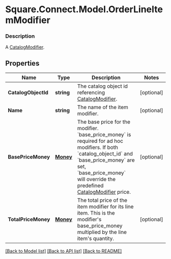 # Square.Connect.Model.OrderLineItemModifier

### Description

A [CatalogModifier](#type-catalogmodifier).

## Properties

Name | Type | Description | Notes
------------ | ------------- | ------------- | -------------
**CatalogObjectId** | **string** | The catalog object id referencing [CatalogModifier](#type-catalogmodifier). | [optional] 
**Name** | **string** | The name of the item modifier. | [optional] 
**BasePriceMoney** | [**Money**](Money.md) | The base price for the modifier.  &#x60;base_price_money&#x60; is required for ad hoc modifiers. If both &#x60;catalog_object_id&#x60; and &#x60;base_price_money&#x60; are set, &#x60;base_price_money&#x60; will override the predefined [CatalogModifier](#type-catalogmodifier) price. | [optional] 
**TotalPriceMoney** | [**Money**](Money.md) | The total price of the item modifier for its line item. This is the modifier&#39;s base_price_money multiplied by the line item&#39;s quantity. | [optional] 



[[Back to Model list]](../README.md#documentation-for-models) [[Back to API list]](../README.md#documentation-for-api-endpoints) [[Back to README]](../README.md)

